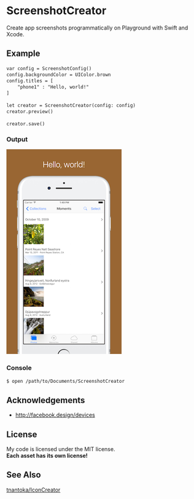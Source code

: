 # ScreenshotCreator

Create app screenshots programmatically on Playground with Swift and Xcode.

## Example

```
var config = ScreenshotConfig()
config.backgroundColor = UIColor.brown
config.titles = [
    "phone1" : "Hello, world!"
]

let creator = ScreenshotCreator(config: config)
creator.preview()

creator.save()
```

### Output

![](/phone1.png)


### Console

```
$ open /path/to/Documents/ScreenshotCreator
```

## Acknowledgements

- http://facebook.design/devices

## License

My code is licensed under the MIT license.  
**Each asset has its own license!**

## See Also

[tnantoka/IconCreator](https://github.com/tnantoka/IconCreator)
